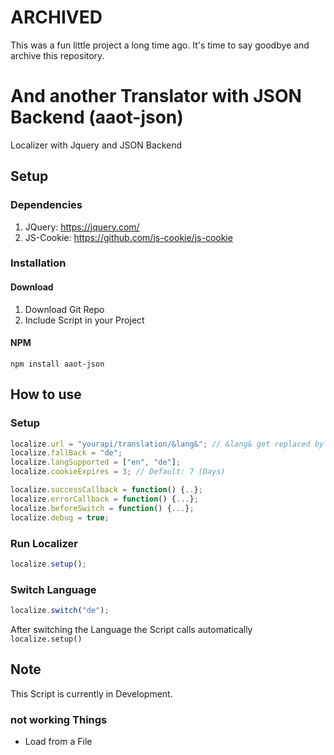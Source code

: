 # ARCHIVED #
This was a fun little project a long time ago. It's time to say goodbye and archive this repository.

# And another Translator with JSON Backend (aaot-json)
Localizer with Jquery and JSON Backend
## Setup
### Dependencies
1. JQuery: https://jquery.com/
2. JS-Cookie: https://github.com/js-cookie/js-cookie
### Installation
#### Download
1. Download Git Repo
2. Include Script in your Project
#### NPM
`npm install aaot-json`
## How to use
### Setup
```javascript
localize.url = "yourapi/translation/&lang&"; // &lang& get replaced by the Script with the language
localize.fallBack = "de";
localize.langSupported = ["en", "de"];
localize.cookieExpires = 3; // Default: 7 (Days)

localize.successCallback = function() {..};
localize.errorCallback = function() {...};
localize.beforeSwitch = function() {...};
localize.debug = true;
```
### Run Localizer
```javascript
localize.setup();
```
### Switch Language
```javascript
localize.switch("de");
```
After switching the Language the Script calls automatically `localize.setup()`
## Note
This Script is currently in Development.
### not working Things
- Load from a File
